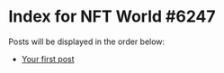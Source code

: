 # Index for NFT World #6247
Posts will be displayed in the order below:

- [Your first post](./001-first.md)

